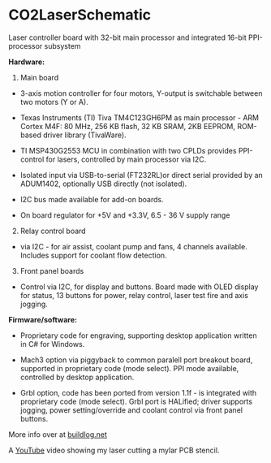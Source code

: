 # CO2LaserSchematic
Laser controller board with 32-bit main processor and integrated 16-bit PPI-processor subsystem

**Hardware:**

1. Main board

* 3-axis motion controller for four motors, Y-output is switchable between two motors \(Y or A\).

* Texas Instruments \(TI\) Tiva TM4C123GH6PM as main processor - ARM Cortex M4F: 80 MHz, 256 KB flash, 32 KB SRAM, 2KB EEPROM, ROM-based driver library \(TivaWare\).

* TI MSP430G2553 MCU in combination with two CPLDs provides PPI-control for lasers, controlled by main processor via I2C.

* Isolated input via USB-to-serial \(FT232RL\)or direct serial provided by an ADUM1402, optionally USB directly \(not isolated\).

* I2C bus made available for add-on boards.

* On board regulator for +5V and +3.3V, 6.5 - 36 V supply range

2. Relay control board

* via I2C - for air assist, coolant pump and fans, 4 channels available. Includes support for coolant flow detection.

3. Front panel boards

* Control via I2C, for display and buttons. Board made with OLED display for status, 13 buttons for power, relay control, laser test fire and axis jogging.

**Firmware/software:**

* Proprietary code for engraving, supporting desktop application written in C# for Windows.

* Mach3 option via piggyback to common paralell port breakout board, supported in proprietary code \(mode select\).
PPI mode available, controlled by desktop application.

* Grbl option, code has been ported from version 1.1f - is integrated with proprietary code \(mode select\).
Grbl port is HALified; driver supports jogging, power setting/override and coolant control via front panel buttons.


More info over at [buildlog.net](http://www.buildlog.net/buildlog/view_log.php?id=2625&dir=asc)

A [YouTube]( https://www.youtube.com/watch?v=nkeuVN_bmTo&t=1s) video showing my laser cutting a mylar PCB stencil.
